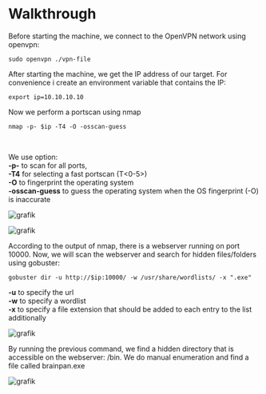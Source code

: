 
# Walkthrough

Before starting the machine, we connect to the OpenVPN network using openvpn:
```
sudo openvpn ./vpn-file
```

After starting the machine, we get the IP address of our target. 
For convenience i create an environment variable that contains the IP:

```
export ip=10.10.10.10
```

Now we perform a portscan using nmap
```
nmap -p- $ip -T4 -O -osscan-guess
```
<br>

We use option:<br>
**-p-** to scan for all ports,<br>
**-T4** for selecting a fast portscan (T<0-5>)<br>
**-O** to fingerprint the operating system<br>
**-osscan-guess** to guess the operating system when the OS fingerprint (-O) is inaccurate<br>


![grafik](https://github.com/fortyfourh/CTF-writeups/assets/125758265/00872e20-ea3e-418f-b303-02ad7c527e94)

![grafik](https://github.com/fortyfourh/CTF-writeups/assets/125758265/9d24dd32-b1f3-4a14-b2c0-fb1d470649cb)

According to the output of nmap, there is a webserver running on port 10000. Now, we will scan the webserver and search for hidden files/folders using gobuster:
```
gobuster dir -u http://$ip:10000/ -w /usr/share/wordlists/ -x ".exe"
```
**-u** to specify the url<br>
**-w** to specify a wordlist<br>
**-x** to specify a file extension that should be added to each entry to the list additionally<br>

![grafik](https://github.com/fortyfourh/CTF-writeups/assets/125758265/5e2a90d5-0dc7-4372-aabf-8c5eac041671)

By running the previous command, we find a hidden directory that is accessible on the webserver: /bin. We do manual enumeration and find a file called brainpan.exe

![grafik](https://github.com/fortyfourh/CTF-writeups/assets/125758265/1ef441b5-6780-4677-888b-ef6bf63918e6)

